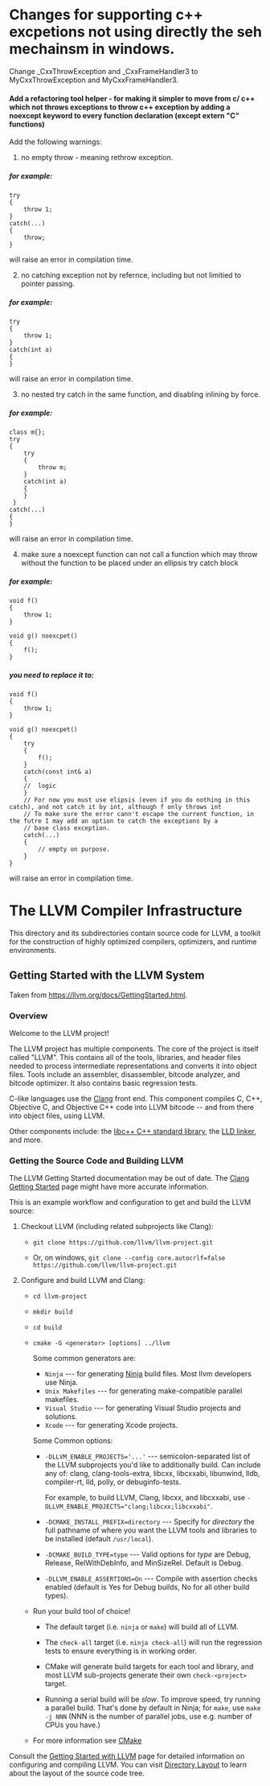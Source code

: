 # Changes for supporting c++ excpetions not using directly the seh mechainsm in windows.

Change _CxxThrowException and _CxxFrameHandler3 to MyCxxThrowException and MyCxxFrameHandler3.

#### Add a refactoring tool helper - for making it simpler to move from c/ c++ which not throws exceptions to throw c++ exception by adding a noexcept keyword to every function declaration (except extern "C" functions)

Add the following warnings:
1) no empty throw - meaning rethrow exception.
##### for example:
    try
    {
        throw 1;
    }
    catch(...)
    {
        throw;
    }
will raise an error in compilation time.

2) no catching exception not by refernce, including but not limitied to pointer passing.
##### for example:
    try
    {
        throw 1;
    }
    catch(int a)
    {
    }
will raise an error in compilation time.

3) no nested try catch in the same function, and disabling inlining by force.
##### for example:
    class m{};
    try
    {
        try
        {
            throw m;
        }
        catch(int a)
        {
        }
     }
    catch(...)
    {
    }
will raise an error in compilation time.

4) make sure a noexcept function can not call a function which may throw without the function to be placed under an ellipsis try catch block
##### for example:
    void f()
    {
        throw 1;
    }

    void g() noexcpet()
    {
        f();
    }
    
##### you need to replace it to:
    void f()
    {
        throw 1;
    }

    void g() noexcpet()
    {
        try
        {
            f();
        }
        catch(const int& a)
        {
        //  logic
        }
        // For now you must use elipsis (even if you do nothing in this catch), and not catch it by int, although f only throws int
        // To make sure the error cann't escape the current function, in the futre I may add an option to catch the exceptions by a 
        // base class exception.
        catch(...)
        {
            // empty on purpose.
        }
    }
will raise an error in compilation time.


# The LLVM Compiler Infrastructure

This directory and its subdirectories contain source code for LLVM,
a toolkit for the construction of highly optimized compilers,
optimizers, and runtime environments.

## Getting Started with the LLVM System

Taken from https://llvm.org/docs/GettingStarted.html.

### Overview

Welcome to the LLVM project!

The LLVM project has multiple components. The core of the project is
itself called "LLVM". This contains all of the tools, libraries, and header
files needed to process intermediate representations and converts it into
object files.  Tools include an assembler, disassembler, bitcode analyzer, and
bitcode optimizer.  It also contains basic regression tests.

C-like languages use the [Clang](http://clang.llvm.org/) front end.  This
component compiles C, C++, Objective C, and Objective C++ code into LLVM bitcode
-- and from there into object files, using LLVM.

Other components include:
the [libc++ C++ standard library](https://libcxx.llvm.org),
the [LLD linker](https://lld.llvm.org), and more.

### Getting the Source Code and Building LLVM

The LLVM Getting Started documentation may be out of date.  The [Clang
Getting Started](http://clang.llvm.org/get_started.html) page might have more
accurate information.

This is an example workflow and configuration to get and build the LLVM source:

1. Checkout LLVM (including related subprojects like Clang):

     * ``git clone https://github.com/llvm/llvm-project.git``

     * Or, on windows, ``git clone --config core.autocrlf=false
    https://github.com/llvm/llvm-project.git``

2. Configure and build LLVM and Clang:

     * ``cd llvm-project``

     * ``mkdir build``

     * ``cd build``

     * ``cmake -G <generator> [options] ../llvm``

        Some common generators are:

        * ``Ninja`` --- for generating [Ninja](https://ninja-build.org)
          build files. Most llvm developers use Ninja.
        * ``Unix Makefiles`` --- for generating make-compatible parallel makefiles.
        * ``Visual Studio`` --- for generating Visual Studio projects and
          solutions.
        * ``Xcode`` --- for generating Xcode projects.

        Some Common options:

        * ``-DLLVM_ENABLE_PROJECTS='...'`` --- semicolon-separated list of the LLVM
          subprojects you'd like to additionally build. Can include any of: clang,
          clang-tools-extra, libcxx, libcxxabi, libunwind, lldb, compiler-rt, lld,
          polly, or debuginfo-tests.

          For example, to build LLVM, Clang, libcxx, and libcxxabi, use
          ``-DLLVM_ENABLE_PROJECTS="clang;libcxx;libcxxabi"``.

        * ``-DCMAKE_INSTALL_PREFIX=directory`` --- Specify for *directory* the full
          pathname of where you want the LLVM tools and libraries to be installed
          (default ``/usr/local``).

        * ``-DCMAKE_BUILD_TYPE=type`` --- Valid options for *type* are Debug,
          Release, RelWithDebInfo, and MinSizeRel. Default is Debug.

        * ``-DLLVM_ENABLE_ASSERTIONS=On`` --- Compile with assertion checks enabled
          (default is Yes for Debug builds, No for all other build types).

      * Run your build tool of choice!

        * The default target (i.e. ``ninja`` or ``make``) will build all of LLVM.

        * The ``check-all`` target (i.e. ``ninja check-all``) will run the
          regression tests to ensure everything is in working order.

        * CMake will generate build targets for each tool and library, and most
          LLVM sub-projects generate their own ``check-<project>`` target.

        * Running a serial build will be *slow*.  To improve speed, try running a
          parallel build. That's done by default in Ninja; for ``make``, use
          ``make -j NNN`` (NNN is the number of parallel jobs, use e.g. number of
          CPUs you have.)

      * For more information see [CMake](https://llvm.org/docs/CMake.html)

Consult the
[Getting Started with LLVM](https://llvm.org/docs/GettingStarted.html#getting-started-with-llvm)
page for detailed information on configuring and compiling LLVM. You can visit
[Directory Layout](https://llvm.org/docs/GettingStarted.html#directory-layout)
to learn about the layout of the source code tree.
